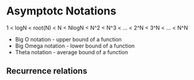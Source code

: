 # Asymptotc Notations

1 < logN < root(N) < N < NlogN < N^2 < N^3 < ... < 2^N < 3^N < ... < N^N

- Big O notation - upper bound of a function
- Big Omega notation - lower bound of a function
- Theta notation - average bound of a function

## Recurrence relations